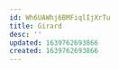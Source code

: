```yaml
---
id: Wh6UAWhj6BMFiqlIjXrTu
title: Girard
desc: ''
updated: 1639762693866
created: 1639762693866
---
```


